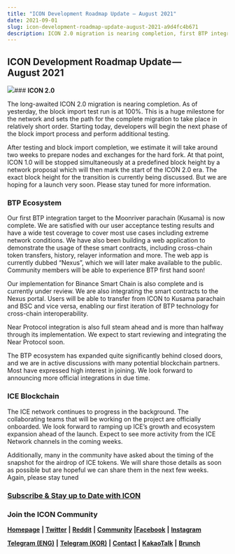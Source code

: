 ```yaml
---
title: "ICON Development Roadmap Update — August 2021"
date: 2021-09-01
slug: icon-development-roadmap-update-august-2021-a9d4fc4b671
description: ICON 2.0 migration is nearing completion, first BTP integration target to the Moonriver parachain (Kusama) is now complete and ICE network continues to progress in the background
---
```


## ICON Development Roadmap Update — August 2021

![](https://cdn-images-1.medium.com/max/800/1*gGWLUkFzgcc4Fek87sWSEw.jpeg)### **ICON 2.0**

The long-awaited ICON 2.0 migration is nearing completion. As of yesterday, the block import test run is at 100%. This is a huge milestone for the network and sets the path for the complete migration to take place in relatively short order. Starting today, developers will begin the next phase of the block import process and perform additional testing.

After testing and block import completion, we estimate it will take around two weeks to prepare nodes and exchanges for the hard fork. At that point, ICON 1.0 will be stopped simultaneously at a predefined block height by a network proposal which will then mark the start of the ICON 2.0 era. The exact block height for the transition is currently being discussed. But we are hoping for a launch very soon. Please stay tuned for more information.

### BTP Ecosystem

Our first BTP integration target to the Moonriver parachain (Kusama) is now complete. We are satisfied with our user acceptance testing results and have a wide test coverage to cover most use cases including extreme network conditions. We have also been building a web application to demonstrate the usage of these smart contracts, including cross-chain token transfers, history, relayer information and more. The web app is currently dubbed “Nexus”, which we will later make available to the public. Community members will be able to experience BTP first hand soon!

Our implementation for Binance Smart Chain is also complete and is currently under review. We are also integrating the smart contracts to the Nexus portal. Users will be able to transfer from ICON to Kusama parachain and BSC and vice versa, enabling our first iteration of BTP technology for cross-chain interoperability.

Near Protocol integration is also full steam ahead and is more than halfway through its implementation. We expect to start reviewing and integrating the Near Protocol soon.

The BTP ecosystem has expanded quite significantly behind closed doors, and we are in active discussions with many potential blockchain partners. Most have expressed high interest in joining. We look forward to announcing more official integrations in due time.

### ICE Blockchain

The ICE network continues to progress in the background. The collaborating teams that will be working on the project are officially onboarded. We look forward to ramping up ICE’s growth and ecosystem expansion ahead of the launch. Expect to see more activity from the ICE Network channels in the coming weeks.

Additionally, many in the community have asked about the timing of the snapshot for the airdrop of ICE tokens. We will share those details as soon as possible but are hopeful we can share them in the next few weeks. Again, please stay tuned

### [Subscribe & Stay up to Date with ICON](http://eepurl.com/c1P6aD)

### Join the ICON Community

[**Homepage**](https://iconrepublic.org/) **|** [**Twitter**](https://twitter.com/helloiconworld) **|** [**Reddit**](https://www.reddit.com/r/helloicon/) **|** [**Community**](https://forum.icon.community/) **|**[**Facebook**](https://www.facebook.com/helloicon/) **|** [**Instagram**](https://www.instagram.com/helloiconworld/)

[**Telegram (ENG)**](https://t.me/hello_iconworld) **|** [**Telegram (KOR)**](https://t.me/iconkorea) **|** [**Contact**](mailto:hello@icon.foundation) **|** [**KakaoTalk**](https://open.kakao.com/o/gMAFhdS) **|** [**Brunch**](https://brunch.co.kr/@helloiconworld)

